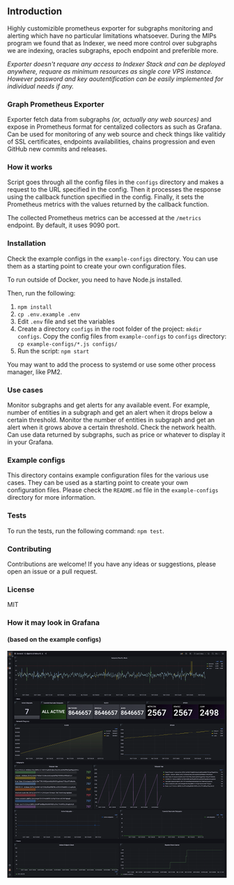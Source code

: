 ## Introduction

Highly customizible prometheus exporter for subgraphs monitoring and alerting which have no particular limitations whatsoever.
During the MIPs program we found that as Indexer, we need more control over subgraphs we are indexing, oracles subgraphs, epoch endpoint and preferible more.

_Exporter doesn't requare any access to Indexer Stack and can be deployed anywhere, requare as minimum resources as single core VPS instance. However password and key aoutentification can be easily implemented for individual needs if any._

### Graph Prometheus Exporter

Exporter fetch data from subgraphs _(or, actually any web sources)_ and expose in Prometheus format for centalized collectors as such as Grafana.
Can be used for monitoring of any web source and check things like valitidy of SSL certificates, endpoints availabilities, chains progression and even GitHub new commits and releases.

### How it works

Script goes through all the config files in the `configs` directory and makes a request to the URL specified in the config.
Then it processes the response using the callback function specified in the config. Finally, it sets the Prometheus metrics with the values returned by the callback function.

The collected Prometheus metrics can be accessed at the `/metrics` endpoint. By default, it uses 9090 port.

### Installation

Check the example configs in the `example-configs` directory. You can use them as a starting point to create your own configuration files.

To run outside of Docker, you need to have Node.js installed.

Then, run the following:

1. `npm install`
2. `cp .env.example .env`
3. Edit `.env` file and set the variables
4. Create a directory `configs` in the root folder of the project: `mkdir configs`. Copy the config files from `example-configs` to `configs` directory: `cp example-configs/*.js configs/`
5. Run the script: `npm start`

You may want to add the process to systemd or use some other process manager, like PM2.

### Use cases

Monitor subgraphs and get alerts for any available event. For example, number of entities in a subgraph and get an alert when it drops below a certain threshold. Monitor the number of entities in subgraph and get an alert when it grows above a certain threshold. Check the network health. Can use data returned by subgraphs, such as price or whatever to display it in your Grafana.

### Example configs

This directory contains example configuration files for the various use cases.
They can be used as a starting point to create your own configuration files.
Please check the `README.md` file in the `example-configs` directory for more information.

### Tests

To run the tests, run the following command: `npm test`.

### Contributing

Contributions are welcome! If you have any ideas or suggestions, please open an issue or a pull request.

### License

MIT

### How it may look in Grafana
#### (based on the example configs)

![Grafana](grafana.png)
